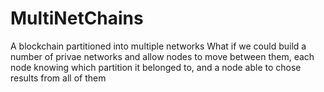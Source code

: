 # MultiNetChains
A blockchain partitioned into multiple networks
What if we could build a number of privae networks and allow nodes to move between them, each node knowing which partition it belonged to, and a node able to chose results from all of them
